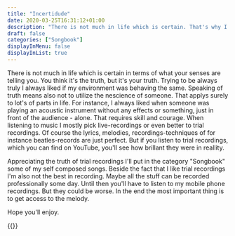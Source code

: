 ```yaml
---
title: "Incertidude"
date: 2020-03-25T16:31:12+01:00
description: "There is not much in life which is certain. That's why I just start to make some test recordings public. Hope you'll enjoy the fist one."
draft: false
categories: ["Songbook"]
displayInMenu: false
displayInList: true
---
```


There is not much in life which is certain in terms of what your senses are telling you. You think it's the truth, but it's your truth. Trying to be always truly I always liked if my environment was behaving the same. Speaking of truth means also not to utilize the nescience of someone. That applys surely to lot's of parts in life. For instance, I always liked when someone was playing an acoustic instrument without any effects or something, just in front of the audience - alone. That requires skill and courage. When listening to music I mostly pick live-recordings or even better to trial recordings. Of course the lyrics, melodies, recordings-techniques of for instance beatles-records are just perfect. But if you listen to trial recordings, which you can find on YouTube, you'll see how brillant they were in reallity. 

Appreciating the truth of trial recordings I'll put in the category "Songbook" some of my self composed songs. Beside the fact that I like trial recordings I'm also not the best in recording. Maybe all the stuff can be recorded professionally some day. Until then you'll have to listen to my mobile phone recordings. But they could be worse. In the end the most important thing is to get access to the melody.

Hope you'll enjoy.

{{<aplayer title="Incertidude" author="Stephan" musicurl="/posts/recording_incertidude/incertidude.mp3">}}